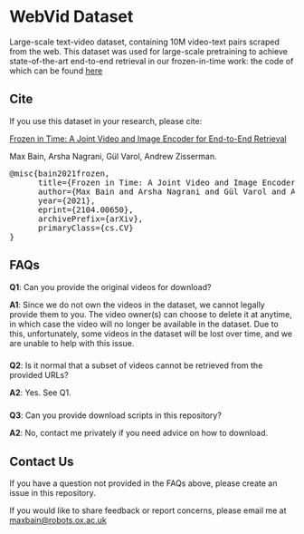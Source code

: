 # WebVid Dataset
Large-scale text-video dataset, containing 10M video-text pairs scraped from the web. This dataset was used for large-scale pretraining to achieve state-of-the-art end-to-end retrieval in our frozen-in-time work: the code of which can be found [here](https://github.com/m-bain/frozen-in-time)



## Cite

If you use this dataset in your research, please cite:


[Frozen in Time: A Joint Video and Image Encoder for End-to-End Retrieval](https://arxiv.org/abs/2104.00650)

Max Bain, Arsha Nagrani, Gül Varol, Andrew Zisserman.
<div class="highlight highlight-source-shell"><pre>
@misc{bain2021frozen,
      title={Frozen in Time: A Joint Video and Image Encoder for End-to-End Retrieval}, 
      author={Max Bain and Arsha Nagrani and Gül Varol and Andrew Zisserman},
      year={2021},
      eprint={2104.00650},
      archivePrefix={arXiv},
      primaryClass={cs.CV}
}
</pre></div>


## FAQs

**Q1**: Can you provide the original videos for download?

**A1**: Since we do not own the videos in the dataset, we cannot legally provide them to you. The video owner(s) can choose to delete it at anytime, in which case the video will no longer be available in the dataset. Due to this, unfortunately, some videos in the dataset will be lost over time, and we are unable to help with this issue.
###

**Q2**: Is it normal that a subset of videos cannot be retrieved from the provided URLs?

**A2**: Yes. See Q1.

###

**Q3**: Can you provide download scripts in this repository?

**A2**: No, contact me privately if you need advice on how to download.

## Contact Us

If you have a question not provided in the FAQs above, please create an issue in this repository. 

If you would like to share feedback or report concerns, please email me at maxbain@robots.ox.ac.uk
